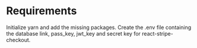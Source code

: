 # Requirements

Initialize yarn and add the missing packages.
Create the .env file containing the database link, pass_key, jwt_key and secret key for react-stripe-checkout.
